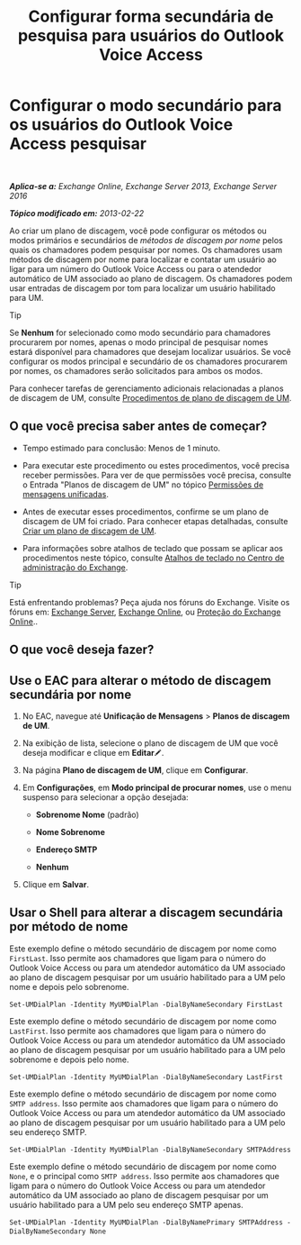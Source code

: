 ﻿---
title: 'Configurar forma secundária de pesquisa para usuários do Outlook Voice Access'
TOCTitle: Configurar o modo secundário para os usuários do Outlook Voice Access pesquisar
ms:assetid: 5cd4e0a0-d023-45a1-aa3c-b8dea6ec6d72
ms:mtpsurl: https://technet.microsoft.com/pt-br/library/Aa998311(v=EXCHG.150)
ms:contentKeyID: 52058429
ms.date: 05/22/2018
mtps_version: v=EXCHG.150
ms.translationtype: MT
---

# Configurar o modo secundário para os usuários do Outlook Voice Access pesquisar

 

_**Aplica-se a:** Exchange Online, Exchange Server 2013, Exchange Server 2016_

_**Tópico modificado em:** 2013-02-22_

Ao criar um plano de discagem, você pode configurar os métodos ou modos primários e secundários de *métodos de discagem por nome* pelos quais os chamadores podem pesquisar por nomes. Os chamadores usam métodos de discagem por nome para localizar e contatar um usuário ao ligar para um número do Outlook Voice Access ou para o atendedor automático de UM associado ao plano de discagem. Os chamadores podem usar entradas de discagem por tom para localizar um usuário habilitado para UM.


> [!TIP]
> Se <STRONG>Nenhum</STRONG> for selecionado como modo secundário para chamadores procurarem por nomes, apenas o modo principal de pesquisar nomes estará disponível para chamadores que desejam localizar usuários. Se você configurar os modos principal e secundário de os chamadores procurarem por nomes, os chamadores serão solicitados para ambos os modos.



Para conhecer tarefas de gerenciamento adicionais relacionadas a planos de discagem de UM, consulte [Procedimentos de plano de discagem de UM](um-dial-plan-procedures-exchange-2013-help.md).

## O que você precisa saber antes de começar?

  - Tempo estimado para conclusão: Menos de 1 minuto.

  - Para executar este procedimento ou estes procedimentos, você precisa receber permissões. Para ver de que permissões você precisa, consulte o Entrada "Planos de discagem de UM" no tópico [Permissões de mensagens unificadas](unified-messaging-permissions-exchange-2013-help.md).

  - Antes de executar esses procedimentos, confirme se um plano de discagem de UM foi criado. Para conhecer etapas detalhadas, consulte [Criar um plano de discagem de UM](create-a-um-dial-plan-exchange-2013-help.md).

  - Para informações sobre atalhos de teclado que possam se aplicar aos procedimentos neste tópico, consulte [Atalhos de teclado no Centro de administração do Exchange](keyboard-shortcuts-in-the-exchange-admin-center-exchange-online-protection-help.md).


> [!TIP]
> Está enfrentando problemas? Peça ajuda nos fóruns do Exchange. Visite os fóruns em: <A href="https://go.microsoft.com/fwlink/p/?linkid=60612">Exchange Server</A>, <A href="https://go.microsoft.com/fwlink/p/?linkid=267542">Exchange Online</A>, ou <A href="https://go.microsoft.com/fwlink/p/?linkid=285351">Proteção do Exchange Online</A>..



## O que você deseja fazer?

## Use o EAC para alterar o método de discagem secundária por nome

1.  No EAC, navegue até **Unificação de Mensagens** \> **Planos de discagem de UM**.

2.  Na exibição de lista, selecione o plano de discagem de UM que você deseja modificar e clique em **Editar**![Ícone de edição](images/JJ218640.6f53ccb2-1f13-4c02-bea0-30690e6ea71d(EXCHG.150).gif "Ícone de edição").

3.  Na página **Plano de discagem de UM**, clique em **Configurar**.

4.  Em **Configurações**, em **Modo principal de procurar nomes**, use o menu suspenso para selecionar a opção desejada:
    
      - **Sobrenome Nome** (padrão)
    
      - **Nome Sobrenome**
    
      - **Endereço SMTP**
    
      - **Nenhum**

5.  Clique em **Salvar**.

## Usar o Shell para alterar a discagem secundária por método de nome

Este exemplo define o método secundário de discagem por nome como `FirstLast`. Isso permite aos chamadores que ligam para o número do Outlook Voice Access ou para um atendedor automático da UM associado ao plano de discagem pesquisar por um usuário habilitado para a UM pelo nome e depois pelo sobrenome.

    Set-UMDialPlan -Identity MyUMDialPlan -DialByNameSecondary FirstLast

Este exemplo define o método secundário de discagem por nome como `LastFirst`. Isso permite aos chamadores que ligam para o número do Outlook Voice Access ou para um atendedor automático da UM associado ao plano de discagem pesquisar por um usuário habilitado para a UM pelo sobrenome e depois pelo nome.

    Set-UMDialPlan -Identity MyUMDialPlan -DialByNameSecondary LastFirst 

Este exemplo define o método secundário de discagem por nome como `SMTP address`. Isso permite aos chamadores que ligam para o número do Outlook Voice Access ou para um atendedor automático da UM associado ao plano de discagem pesquisar por um usuário habilitado para a UM pelo seu endereço SMTP.

    Set-UMDialPlan -Identity MyUMDialPlan -DialByNameSecondary SMTPAddress 

Este exemplo define o método secundário de discagem por nome como `None`, e o principal como `SMTP address`. Isso permite aos chamadores que ligam para o número do Outlook Voice Access ou para um atendedor automático da UM associado ao plano de discagem pesquisar por um usuário habilitado para a UM pelo seu endereço SMTP apenas.

    Set-UMDialPlan -Identity MyUMDialPlan -DialByNamePrimary SMTPAddress -DialByNameSecondary None


